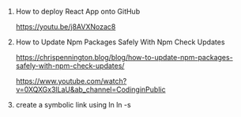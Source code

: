 1. How to deploy React App onto GitHub

    https://youtu.be/j8AVXNozac8


2. How to Update Npm Packages Safely With Npm Check Updates

    https://chrispennington.blog/blog/how-to-update-npm-packages-safely-with-npm-check-updates/

    https://www.youtube.com/watch?v=0XQXGx3lLaU&ab_channel=CodinginPublic


3. create a symbolic link using ln
     ln -s <where to link from>  <where to link to>